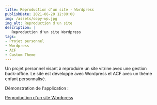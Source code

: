 ```yaml
---
title: Reproduction d'un site - Wordpress
publishDate: 2021-06-20 12:00:00
img: /assets/copy-wp.jpg
img_alt: Reproduction d'un site
description: | 
   Reproduction d'un site Wordpress
tags:
- Projet personnel
- Wordpress
- ACF
- Custom Theme
---
```


Un projet personnel visant à reproduire un site vitrine avec une gestion back-office.
Le site est développé avec Wordpress et ACF avec un thème enfant personnalisé. 

Démonstration de l'application :

<a href="https://sebdru.fr/loxamed/" target="_blank">Reproduction d'un site Wordpress</a>



